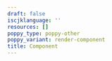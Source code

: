 ```yaml
---
draft: false
iscjklanguage: ''
resources: []
poppy_type: poppy-other
poppy_variant: render-component
title: Component
---
```

